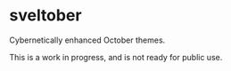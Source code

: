 # sveltober

Cybernetically enhanced October themes.

This is a work in progress, and is not ready for public use.
